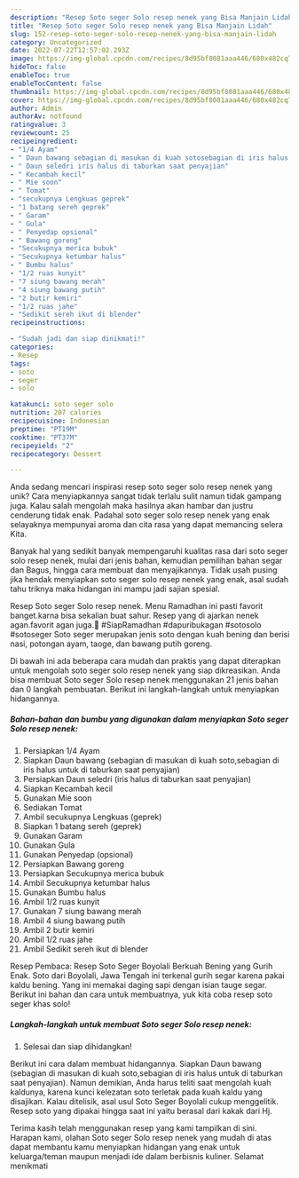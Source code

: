 ```yaml
---
description: "Resep Soto seger Solo resep nenek yang Bisa Manjain Lidah"
title: "Resep Soto seger Solo resep nenek yang Bisa Manjain Lidah"
slug: 152-resep-soto-seger-solo-resep-nenek-yang-bisa-manjain-lidah
category: Uncategorized
date: 2022-07-22T12:57:02.293Z
image: https://img-global.cpcdn.com/recipes/8d95bf8081aaa446/680x482cq70/soto-seger-solo-resep-nenek-foto-resep-utama.jpg
hideToc: false
enableToc: true
enableTocContent: false
thumbnail: https://img-global.cpcdn.com/recipes/8d95bf8081aaa446/680x482cq70/soto-seger-solo-resep-nenek-foto-resep-utama.jpg
cover: https://img-global.cpcdn.com/recipes/8d95bf8081aaa446/680x482cq70/soto-seger-solo-resep-nenek-foto-resep-utama.jpg
author: Admin
authorAv: notfound
ratingvalue: 3
reviewcount: 25
recipeingredient:
- "1/4 Ayam"
- " Daun bawang sebagian di masukan di kuah sotosebagian di iris halus untuk di taburkan saat penyajian"
- " Daun seledri iris halus di taburkan saat penyajian"
- " Kecambah kecil"
- " Mie soon"
- " Tomat"
- "secukupnya Lengkuas geprek"
- "1 batang sereh geprek"
- " Garam"
- " Gula"
- " Penyedap opsional"
- " Bawang goreng"
- "Secukupnya merica bubuk"
- "Secukupnya ketumbar halus"
- " Bumbu halus"
- "1/2 ruas kunyit"
- "7 siung bawang merah"
- "4 siung bawang putih"
- "2 butir kemiri"
- "1/2 ruas jahe"
- "Sedikit sereh ikut di blender"
recipeinstructions:

- "Sudah jadi dan siap dinikmati!"
categories:
- Resep
tags:
- soto
- seger
- solo

katakunci: soto seger solo 
nutrition: 207 calories
recipecuisine: Indonesian
preptime: "PT19M"
cooktime: "PT37M"
recipeyield: "2"
recipecategory: Dessert

---
```





Anda sedang mencari inspirasi resep soto seger solo resep nenek yang unik? Cara menyiapkannya sangat tidak terlalu sulit namun tidak gampang juga. Kalau salah mengolah maka hasilnya akan hambar dan justru cenderung tidak enak. Padahal soto seger solo resep nenek yang enak selayaknya mempunyai aroma dan cita rasa yang dapat memancing selera Kita.





Banyak hal yang sedikit banyak mempengaruhi kualitas rasa dari soto seger solo resep nenek, mulai dari jenis bahan, kemudian pemilihan bahan segar dan Bagus, hingga cara membuat dan menyajikannya. Tidak usah pusing jika hendak menyiapkan soto seger solo resep nenek yang enak,      asal sudah tahu triknya maka hidangan ini mampu jadi sajian spesial.














Resep Soto seger Solo resep nenek. Menu Ramadhan ini pasti favorit banget.karna bisa sekalian buat sahur. Resep yang di ajarkan nenek agan.favorit agan juga.💙 #SiapRamadhan #dapuribukagan #sotosolo #sotoseger Soto seger merupakan jenis soto dengan kuah bening dan berisi nasi, potongan ayam, taoge, dan bawang putih goreng.






Di bawah ini ada beberapa cara mudah dan praktis yang dapat diterapkan untuk mengolah soto seger solo resep nenek yang siap dikreasikan. Anda bisa membuat Soto seger Solo resep nenek menggunakan 21 jenis bahan dan 0 langkah pembuatan. Berikut ini langkah-langkah untuk menyiapkan hidangannya.

<!--inarticleads1-->

##### Bahan-bahan dan bumbu yang digunakan dalam menyiapkan Soto seger Solo resep nenek:

1. Persiapkan 1/4 Ayam
1. Siapkan  Daun bawang (sebagian di masukan di kuah soto,sebagian di iris halus untuk di taburkan saat penyajian)
1. Persiapkan  Daun seledri (iris halus di taburkan saat penyajian)
1. Siapkan  Kecambah kecil
1. Gunakan  Mie soon
1. Sediakan  Tomat
1. Ambil secukupnya Lengkuas (geprek)
1. Siapkan 1 batang sereh (geprek)
1. Gunakan  Garam
1. Gunakan  Gula
1. Gunakan  Penyedap (opsional)
1. Persiapkan  Bawang goreng
1. Persiapkan Secukupnya merica bubuk
1. Ambil Secukupnya ketumbar halus
1. Gunakan  Bumbu halus
1. Ambil 1/2 ruas kunyit
1. Gunakan 7 siung bawang merah
1. Ambil 4 siung bawang putih
1. Ambil 2 butir kemiri
1. Ambil 1/2 ruas jahe
1. Ambil Sedikit sereh ikut di blender


Resep Pembaca: Resep Soto Seger Boyolali Berkuah Bening yang Gurih Enak. Soto dari Boyolali, Jawa Tengah ini terkenal gurih segar karena pakai kaldu bening. Yang ini memakai daging sapi dengan isian tauge segar. Berikut ini bahan dan cara untuk membuatnya, yuk kita coba resep soto seger khas solo! 

<!--inarticleads2-->

##### Langkah-langkah untuk membuat Soto seger Solo resep nenek:


1. Selesai dan siap dihidangkan!

Berikut ini cara dalam membuat hidangannya. Siapkan Daun bawang (sebagian di masukan di kuah soto,sebagian di iris halus untuk di taburkan saat penyajian). Namun demikian, Anda harus teliti saat mengolah kuah kaldunya, karena kunci kelezatan soto terletak pada kuah kaldu yang disajikan. Kalau ditelisik, asal usul Soto Seger Boyolali cukup menggelitik. Resep soto yang dipakai hingga saat ini yaitu berasal dari kakak dari Hj. 

Terima kasih telah menggunakan resep yang kami tampilkan di sini. Harapan kami, olahan Soto seger Solo resep nenek yang mudah di atas dapat membantu kamu menyiapkan hidangan yang enak untuk keluarga/teman maupun menjadi ide dalam berbisnis kuliner. Selamat menikmati
